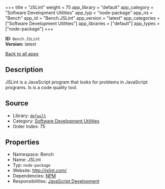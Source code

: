 ﻿+++
title = "JSLint"
weight = 75
app_library = "default"
app_category = "Software Development Utilities"
app_typ = "node-package"
app_ns = "Bench"
app_id = "Bench.JSLint"
app_version = "latest"
app_categories = ["Software Development Utilities"]
app_libraries = ["default"]
app_types = ["node-package"]
+++

**ID:** `Bench.JSLint`  
**Version:** latest  
<!--more-->

[Back to all apps](/apps/)

## Description
JSLint is a JavaScript program that looks for problems in JavaScript programs.
Is is a code quality tool.

## Source

* Library: [`default`](/app_libraries/default)
* Category: [Software Development Utilities](/app_categories/software-development-utilities)
* Order Index: 75

## Properties

* Namespace: Bench
* Name: JSLint
* Typ: `node-package`
* Website: <http://jslint.com/>
* Dependencies: [NPM](/apps/Bench.Npm)
* Responsibilities: [JavaScript Development](/apps/Bench.Group.JavaScriptDevelopment)

